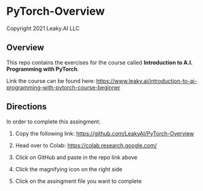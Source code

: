 # PyTorch-Overview

Copyright 2021 Leaky.AI LLC

## Overview
This repo contains the exercises for the course called <b>Introduction to A.I. Programming with PyTorch</b>.  

Link the course can be found here:  https://www.leaky.ai/introduction-to-ai-programming-with-pytorch-course-beginner 

## Directions
In order to complete this assingment:

1.  Copy the following link:
https://github.com/LeakyAI/PyTorch-Overview

2.  Head over to Colab:
https://colab.research.google.com/

3.  Click on GitHub and paste in the repo link above

4.  Click the magnifying icon on the right side

5.  Click on the assingment file you want to complete



